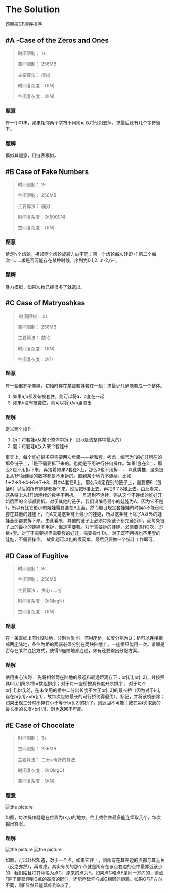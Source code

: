 # The Solution

题目按CF顺序排序


## #A -Case of the Zeros and Ones

> 时间限制：  1s
>
> 空间限制：  256MB
>
> 主要算法：  模拟
>
> 时间复杂度：O(N)
> 
> 空间复杂度：O(N)

### 题意
有一个01串，如果相邻两个字符不同则可以将他们去掉，求最后还有几个字符留下。
### 题解
模拟其题意，用链表模拟。


## #B Case of Fake Numbers 

> 时间限制：  2s
>
> 空间限制：  256MB
>
> 主要算法：  模拟
> 
> 时间复杂度：O(5000N)
>
> 空间复杂度：O(N)

### 题意
给定N个齿轮，相邻两个齿轮旋转方向不同：第一个齿轮每次转即+1,第二个每次-1……求是否可能存在某种时候，序列为0,1,2...n-2,n-1。
### 题解
暴力模拟，如果次数已经很多了就退出。


## #C Case of Matryoshkas

> 时间限制：  2s
>
> 空间限制：  256MB
>
> 主要算法：  数论
>
> 时间复杂度：O(N)
>
> 空间复杂度：O(1)

### 题意
有一些俄罗斯套娃，初始时存在某些套娃套在一起；求最少几步能套成一个整体。
1. 如果a,b都没有被套住，则可以将a，b套在一起
2. 如果b没有被套住，则可以将a从b里取出
### 题解
定义两个操作：
1. 拆：将套娃a从某个整体中拆下（即a是该整体中最大的）
2. 套：将套娃a放入某个套娃中

事实上，每个娃娃最多只需要两次步骤——拆和套，考虑：编号为1的娃娃所在的那条链子上，1是不需要拆下来的。也就是不用进行任何操作。如果1套在2上，那么2也不用拆下来，再接着如果2套在3上，那么3也不用拆 ...... 以此类推，这条链上从1开始连续的数字都是不用拆的。直到某个地方不连续，比如1→2→3→4→6→7→8，其中4套在6上，那么5肯定在别的链子上，需要把6（包括6）以后的所有娃娃都拆下来，然后把5接上去，再把6 7 8接上去。由此看来，这条链上从1开始连续的数字不用拆。一旦遇到不连续，则从这个不连续的娃娃开始后面的全部都要拆。对于其他的链子，我们设编号最小的娃娃为A，因为它不是1，所以有比它更小的娃娃需要套在A上面，然而题目规定套娃娃的时候A不能已经套在其他的娃娃上，而A又是这条链上最小的娃娃，所以这条链上除了A以外的娃娃全部都要拆下来。由此看来，其他的链子上必须每条链子都完全拆卸。而每条链子上的最小的娃娃不用拆，但是需要套。对于需要拆的娃娃，必须要操作2次，即拆+套。对于不需要拆但需要套的娃娃，需要操作1次。对于既不用拆也不用套的娃娃，不需要操作。
故此题可以化的很简单，最后只要做一个统计工作即可。


## #D Case of Fugitive

> 时间限制：  3s
>
> 空间限制：  256MB
>
> 主要算法：  贪心+二分
>
> 时间复杂度：O(NlogN)
>
> 空间复杂度：O(N)

### 题意
在一条直线上有N段陆地，分别为[li,ri]，有M座桥，长度分别为Li；桥可以连接相邻两座陆地，条件为桥的两端必须分别在两块陆地上，一座桥只能用一次。求解是否存在某种连接方式，使得N座陆地都连通，如有还要输出分配方案。
### 题解
使用贪心法则：
先将相邻两座陆地的最近和最远距离存下：br[i,1],br[i,2]，并按照其br[i,1]降序将br数组排序；对于每一座桥按其长度升序排序；
对于每个br[i,1],br[i,2]，在未使用的桥中二分出长度不大于br[i,2]的最长桥（因为对于i<j,存在br[i,1]>=br[j,1]，故每次应取最长的可行桥使得最优），标记，并将该桥删除；如果出现二分时不存在小于等于br[i,2]的桥了，则返回不可能；或在第i次取到的最长桥的长度<br[i,1]，则也返回不可能。



## #E Case of Chocolate

> 时间限制：  3s
>
> 空间限制：  256MB
>
> 主要算法：  二分+奇妙的算法
>
> 时间复杂度：O(QlogQ)
> 
> 空间复杂度：O(N)

### 题意
![the picture](https://odzkskevi.qnssl.com/d10831d2a991e7d81a0ca97c6df9a896?v=1498176242)

如图，每次操作就是在位置为(x,y)的地方，往上或往左最多能连续取几个，每次输出答案。
### 题解
![the picture](http://images2015.cnblogs.com/blog/1185618/201706/1185618-20170623193601538-718064404.png)
![the picture](http://images2015.cnblogs.com/blog/1185618/201706/1185618-20170623192604523-1318116474.png)

如图，可以轻松知道，对于一个点，如果它往上，则所有在其左边的点都与其无关（反之亦然），再考虑，其实有关的那个点就是所有在该点右边的点中最靠近该点的，我们姑且将其命名为点G，原来的点为F。如果点G和点F是同一方向的，则点F除了能延伸到G点的高度的同时，还能再延伸与点G相同的距离。如果G与F方向不同，则F显然只能延伸到G点了。
